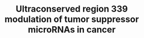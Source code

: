---
annotations:
- id: PW:0000808
  parent: regulatory pathway
  type: Pathway Ontology
  value: microRNA pathway
- id: PW:0000605
  parent: disease pathway
  type: Pathway Ontology
  value: cancer pathway
- id: DOID:162
  parent: disease of cellular proliferation
  type: Disease Ontology
  value: cancer
authors:
- Khanspers
- Fehrhart
description: The TP53-uc.339-miRNA-CCNE2 network. TP53 directly inhibits the expression
  of ultraconserved region 339 (us339). Ultraconserved region 339 functions as an
  “entrapper” for CCNE2 targeting miR-339, -663b, and -95 leading to up-regulation
  of CCNE2 and increased tumor growth and migration.
last-edited: 2019-11-29
ndex: 491f8a73-8b6a-11eb-9e72-0ac135e8bacf
organisms:
- Homo sapiens
redirect_from:
- /index.php/Pathway:WP4284
- /instance/WP4284
revision: null
schema-jsonld:
- '@context': https://schema.org/
  '@id': https://wikipathways.github.io/pathways/WP4284.html
  '@type': Dataset
  creator:
    '@type': Organization
    name: WikiPathways
  description: The TP53-uc.339-miRNA-CCNE2 network. TP53 directly inhibits the expression
    of ultraconserved region 339 (us339). Ultraconserved region 339 functions as an
    “entrapper” for CCNE2 targeting miR-339, -663b, and -95 leading to up-regulation
    of CCNE2 and increased tumor growth and migration.
  keywords:
  - (Entraper1)
  - CCNE2
  - MIR339
  - MIR663B
  - MIR95
  - TP53
  - uc339
  license: CC0
  name: Ultraconserved region 339 modulation of tumor suppressor microRNAs in cancer
seo: CreativeWork
title: Ultraconserved region 339 modulation of tumor suppressor microRNAs in cancer
wpid: WP4284
---